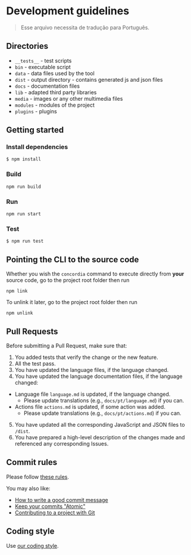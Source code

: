 # Development guidelines

> Esse arquivo necessita de tradução para Português.

## Directories

- `__tests__` - test scripts
- `bin` - executable script
- `data` - data files used by the tool
- `dist` - output directory - contains generated js and json files
- `docs` - documentation files
- `lib` - adapted third party libraries
- `media` - images or any other multimedia files
- `modules` - modules of the project
- `plugins` - plugins


## Getting started

### Install dependencies
```shell
$ npm install
```

### Build
```shell
npm run build
```

### Run
```shell
npm run start
```

### Test
```shell
$ npm run test
```

## Pointing the CLI to the source code

Whether you wish the `concordia` command to execute directly from **your** source code, go to the project root folder then run
```shell
npm link
```

To unlink it later, go to the project root folder then run
```shell
npm unlink
```


## Pull Requests

Before submitting a Pull Request, make sure that:
1. You added tests that verify the change or the new feature.
2. All the test pass.
3. You have updated the language files, if the language changed.
4. You have updated the language documentation files, if the language changed:
  - Language file `language.md` is updated, if the language changed.
    - Please update translations (e.g., `docs/pt/language.md`) if you can.
  - Actions file `actions.md` is updated, if some action was added.
    - Please update translations (e.g., `docs/pt/actions.md`) if you can.
5. You have updated all the corresponding JavaScript and JSON files to `/dist`.
6. You have prepared a high-level description of the changes made and referenced any corresponding Issues.


## Commit rules

Please follow [these rules](https://github.com/spring-projects/spring-framework/blob/30bce7/CONTRIBUTING.md#format-commit-messages).

You may also like:
  - [How to write a good commit message](https://chris.beams.io/posts/git-commit/)
  - [Keep your commits "Atomic"](https://www.freshconsulting.com/atomic-commits/)
  - [Contributing to a project with Git](https://git-scm.com/book/en/v2/Distributed-Git-Contributing-to-a-Project)


## Coding style

Use [our coding style](coding-style.md).